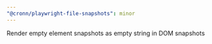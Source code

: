 ```yaml
---
"@cronn/playwright-file-snapshots": minor
---
```


Render empty element snapshots as empty string in DOM snapshots
